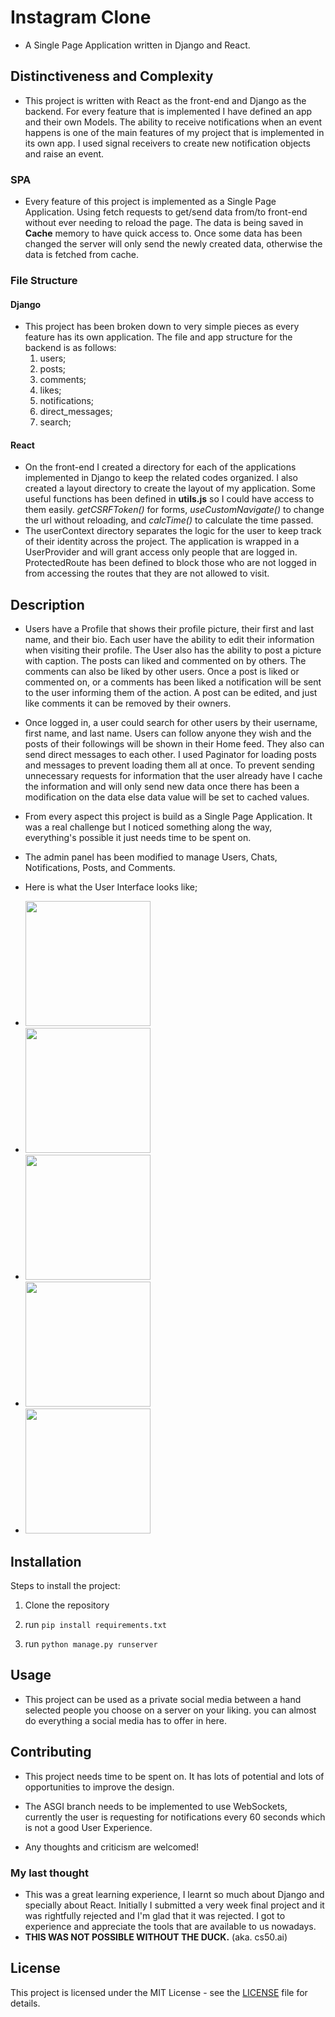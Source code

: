 # Instagram Clone

- A Single Page Application written in Django and React.

## Distinctiveness and Complexity

- This project is written with React as the front-end and Django as the backend. For every feature that is implemented I have defined an app and their own Models. The ability to receive notifications when an event happens is one of the main features of my project that is implemented in its own app. I used signal receivers to create new notification objects and raise an event.

### SPA

- Every feature of this project is implemented as a Single Page Application. Using fetch requests to get/send data from/to front-end without ever needing to reload the page. The data is being saved in **Cache** memory to have quick access to. Once some data has been changed the server will only send the newly created data, otherwise the data is fetched from cache.

### File Structure

#### Django

- This project has been broken down to very simple pieces as every feature has its own application. The file and app structure for the backend is as follows:
    1. users;
    2. posts;
    3. comments;
    4. likes;
    5. notifications;
    6. direct_messages;
    7. search;

#### React

- On the front-end I created a directory for each of the applications implemented in Django to keep the related codes organized. I also created a layout directory to create the layout of my application. Some useful functions has been defined in **utils.js** so I could have access to them easily. *getCSRFToken()* for forms, *useCustomNavigate()* to change the url without reloading, and *calcTime()* to calculate the time passed.
- The userContext directory separates the logic for the user to keep track of their identity across the project. The application is wrapped in a UserProvider and will grant access only people that are logged in. ProtectedRoute has been defined to block those who are not logged in from accessing the routes that they are not allowed to visit.

## Description

- Users have a Profile that shows their profile picture, their first and last name, and their bio. Each user have the ability to edit their information when visiting their profile. The User also has the ability to post a picture with caption. The posts can liked and commented on by others. The comments can also be liked by other users. Once a post is liked or commented on, or a comments has been liked a notification will be sent to the user informing them of the action. A post can be edited, and just like comments it can be removed by their owners.
- Once logged in, a user could search for other users by their username, first name, and last name. Users can follow anyone they wish and the posts of their followings will be shown in their Home feed. They also can send direct messages to each other. I used Paginator for loading posts and messages to prevent loading them all at once. To prevent sending unnecessary requests for information that the user already have I cache the information and will only send new data once there has been a modification on the data else data value will be set to cached values.
- From every aspect this project is build as a Single Page Application. It was a real challenge but I noticed something along the way, everything's possible it just needs time to be spent on.
- The admin panel has been modified to manage Users, Chats, Notifications, Posts, and Comments.

- Here is what the User Interface looks like;
- <img src="https://github.com/user-attachments/assets/aaab4b69-6817-43d2-b3db-a7016ce32440" width="200" height="200">
- <img src="https://github.com/user-attachments/assets/efb9b097-04ea-4f90-95e4-f131e7b2c8e7" width="200" height="200">
- <img src="https://github.com/user-attachments/assets/32769b21-d989-4451-b278-fd239bfbc746" width="200" height="200">
- <img src="https://github-production-user-asset-6210df.s3.amazonaws.com/115424857/371868303-5d81c6df-cf9d-45ed-a0d5-329e1f748f0f.png?X-Amz-Algorithm=AWS4-HMAC-SHA256&X-Amz-Credential=AKIAVCODYLSA53PQK4ZA%2F20240929%2Fus-east-1%2Fs3%2Faws4_request&X-Amz-Date=20240929T155624Z&X-Amz-Expires=300&X-Amz-Signature=edf7af6bf9a8a26f30f143f7c8a09cb8e7bb3f1667e70415267cfc20a546645f&X-Amz-SignedHeaders=host" width="200" height="200">
- <img src="https://github.com/user-attachments/assets/a20fe1ab-e4ef-4ab6-9272-6e26ad78cb6c" width="200" height="200">

## Installation

Steps to install the project:

1. Clone the repository

2. run `pip install requirements.txt`

3. run `python manage.py runserver`

## Usage

- This project can be used as a private social media between a hand selected people you choose on a server on your liking. you can almost do everything a social media has to offer in here.

## Contributing

- This project needs time to be spent on. It has lots of potential and lots of opportunities to improve the design.

- The ASGI branch needs to be implemented to use WebSockets, currently the user is requesting for notifications every 60 seconds which is not a good User Experience.

- Any thoughts and criticism are welcomed!

### My last thought

- This was a great learning experience, I learnt so much about Django and specially about React. Initially I submitted a very week final project and it was rightfully rejected and I'm glad that it was rejected. I got to experience and appreciate the tools that
 are available to us nowadays.
- **THIS WAS NOT POSSIBLE WITHOUT THE DUCK.** (aka. cs50.ai)

## License

This project is licensed under the MIT License - see the [LICENSE](LICENSE) file for details.
